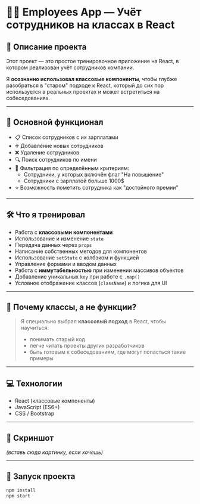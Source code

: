 # 👨‍💼 Employees App — Учёт сотрудников на классах в React

## 📌 Описание проекта

Этот проект — это простое тренировочное приложение на React, в котором реализован учёт сотрудников компании.

Я **осознанно использовал классовые компоненты**, чтобы глубже разобраться в "старом" подходе к React, который до сих пор используется в реальных проектах и может встретиться на собеседованиях.

---

## 🎯 Основной функционал

- 📋 Список сотрудников с их зарплатами
- ➕ Добавление новых сотрудников
- ❌ Удаление сотрудников
- 🔍 Поиск сотрудников по имени
- 🧰 Фильтрация по определённым критериям:
  - Сотрудники, у которых включён флаг "На повышение"
  - Сотрудники с зарплатой больше 1000$
- ⭐ Возможность пометить сотрудника как "достойного премии"

---

## 🛠️ Что я тренировал

- Работа с **классовыми компонентами**
- Использование и изменение `state`
- Передача данных через `props`
- Написание собственных методов для компонентов
- Использование `setState` с колбэком и функцией
- Управление формами и вводом данных
- Работа с **иммутабельностью** при изменении массивов объектов
- Добавление уникальных `key` при работе с `.map()`
- Условное отображение классов (`className`) и логика для UI

---

## 🧠 Почему классы, а не функции?

> Я специально выбрал **классовый подход** в React, чтобы научиться:
> - понимать старый код
> - легче читать проекты других разработчиков
> - быть готовым к собеседованиям, где могут попасться такие примеры

---

## 💻 Технологии

- React (классовые компоненты)
- JavaScript (ES6+)
- CSS / Bootstrap

---

## 📸 Скриншот

*(вставь сюда картинку, если хочешь)*

---

## 🚀 Запуск проекта

```bash
npm install
npm start
